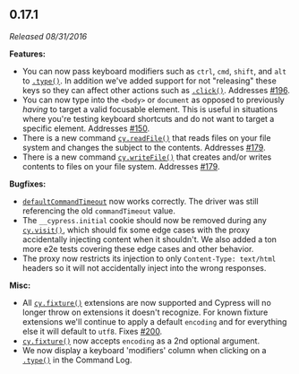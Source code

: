 ## 0.17.1

_Released 08/31/2016_

**Features:**

- You can now pass keyboard modifiers such as `ctrl`, `cmd`, `shift`, and `alt`
  to [`.type()`](/api/commands/type). In addition we've added support for not
  "releasing" these keys so they can affect other actions such as
  [`.click()`](/api/commands/click). Addresses
  [#196](https://github.com/cypress-io/cypress/issues/196).
- You can now type into the `<body>` or `document` as opposed to previously
  _having_ to target a valid focusable element. This is useful in situations
  where you're testing keyboard shortcuts and do not want to target a specific
  element. Addresses [#150](https://github.com/cypress-io/cypress/issues/150).
- There is a new command [`cy.readFile()`](/api/commands/readfile) that reads
  files on your file system and changes the subject to the contents. Addresses
  [#179](https://github.com/cypress-io/cypress/issues/179).
- There is a new command [`cy.writeFile()`](/api/commands/writefile) that
  creates and/or writes contents to files on your file system. Addresses
  [#179](https://github.com/cypress-io/cypress/issues/179).

**Bugfixes:**

- [`defaultCommandTimeout`](/guides/references/configuration#Timeouts) now works
  correctly. The driver was still referencing the old `commandTimeout` value.
- The `__cypress.initial` cookie should now be removed during any
  [`cy.visit()`](/api/commands/visit), which should fix some edge cases with the
  proxy accidentally injecting content when it shouldn't. We also added a ton
  more e2e tests covering these edge cases and other behavior.
- The proxy now restricts its injection to only `Content-Type: text/html`
  headers so it will not accidentally inject into the wrong responses.

**Misc:**

- All [`cy.fixture()`](/api/commands/fixture) extensions are now supported and
  Cypress will no longer throw on extensions it doesn't recognize. For known
  fixture extensions we'll continue to apply a default `encoding` and for
  everything else it will default to `utf8`. Fixes
  [#200](https://github.com/cypress-io/cypress/issues/200).
- [`cy.fixture()`](/api/commands/fixture) now accepts `encoding` as a 2nd
  optional argument.
- We now display a keyboard 'modifiers' column when clicking on a
  [`.type()`](/api/commands/type) in the Command Log.
